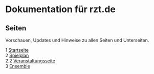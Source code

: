 # Dokumentation für rzt.de

## Seiten
Vorschauen, Updates und Hinweise zu allen Seiten und Unterseiten.

1  [Startseite](seiten/01-startseite/index.md)
<br>
2   [Spielplan](seiten/02-spielplan/index.md)
<br>
2.2  [Veranstaltungsseite](seiten/02-2-veranstaltung/index.md)
<br>
3  [Ensemble](seiten/03-ensemble/index.md)
